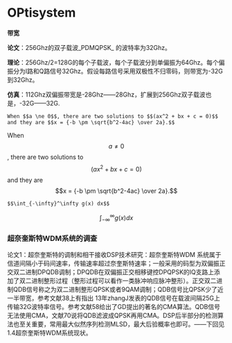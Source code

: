 # OPtisystem

**带宽**

**论文**：256Ghz的双子载波_PDMQPSK_ 的波特率为32Ghz。

**理论**：256Ghz/2=128G的每个子载波，每个子载波分到单偏振为64Ghz。每个偏振分为I路和Q路信号32Ghz。假设每路信号采用双极性不归零码，则带宽为-32G到32Ghz。

**仿真**：112Ghz双偏振带宽是-28Ghz——28Ghz，扩展到256Ghz双子载波也是，-32G——32G.

```text
When $$a \ne 0$$, there are two solutions to $$(ax^2 + bx + c = 0)$$ and they are $$x = {-b \pm \sqrt{b^2-4ac} \over 2a}.$$
```

When $$a \ne 0$$, there are two solutions to $$(ax^2 + bx + c = 0)$$ and they are $$x = {-b \pm \sqrt{b^2-4ac} \over 2a}.$$



```text
$$\int_{-\infty}^\infty g(x) dx$$
```

$$\int_{-\infty}^\infty g(x) dx$$

### 超奈奎斯特WDM系统的调查

论文1：超奈奎斯特的调制和相干接收DSP技术研究：超奈奎斯特WDM 系统属于信道间隔小于码间速率，传输速率超过奈奎斯特速率；一般采用的码型为双偏振正交双二进制DPQDB调制；DPQDB在双偏振正交相移键控DPQPSK的IQ支路上添加了双二进制整形过程（整形过程可以看作一类脉冲响应脉冲整形）。正交双二进制QDB信号称之为双二进制整形QPSK或者9QAM调制；QDB信号比QPSK少了近一半带宽，参考文献38上有指出 13年zhangJ发表的QDB信号在载波间隔25G上传输32G波特率信号。参考文献58给出了GD提出的著名的CMA算法。QDB信号无法使用CMA，文献70说将QDB滤波成QPSK再用CMA。DSP后半部分的检测算法也至关重要，常用最大似然序列检测MLSD，最大后验概率也即可。——下回见1.4超奈奎斯特WDM系统现状。

